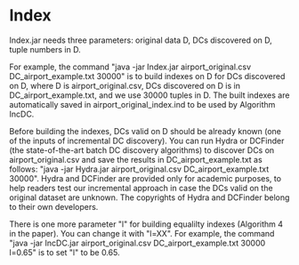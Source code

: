 # Index

Index.jar needs three parameters: original data D, DCs discovered on D, tuple numbers in D.

For example, the command "java -jar Index.jar airport_original.csv DC_airport_example.txt 30000" is to build indexes on D for DCs discovered on D,
where D is airport_original.csv, DCs discovered on D is in DC_airport_example.txt, and we use 30000 tuples in D.
The built indexes are automatically saved in airport_original_index.ind to be used by Algorithm IncDC.
 
Before building the indexes, DCs valid on D should be already known (one of the inputs of incremental DC discovery). You can run Hydra or DCFinder (the state-of-the-art batch DC discovery algorithms) to discover DCs on airport_original.csv and save the results in DC_airport_example.txt as follows: "java -jar Hydra.jar airport_original.csv DC_airport_example.txt 30000". Hydra and DCFinder are provided only for academic purposes,  to help readers test our incremental approach in case the DCs valid on the original dataset are unknown. The copyrights of Hydra and DCFinder belong to their own developers.

There is one more parameter "l" for building equalilty indexes (Algorithm 4 in the paper). You can change it with "l=XX".
For example, the command "java -jar IncDC.jar airport_original.csv DC_airport_example.txt 30000 l=0.65" is to set "l" to be 0.65.
